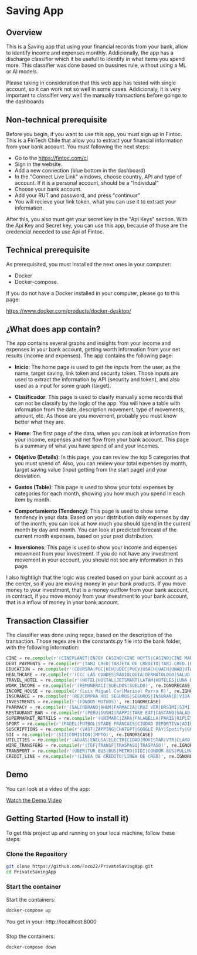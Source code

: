 # Saving App

## Overview

This is a Saving app that using your financial records from your bank, allow to identify income and expenses monthly. Addicionally, the app has a discharge classifier which it be usefull to identify in what items you spend more. This classifier was done based on bussines rule, without using a ML or AI models. 

Please taking in consideration that this web app has tested with single account, so it can work not so well in some cases. Addicionaly, it is very important to classifier very well the manually transactions before goingo to the dashboards

## Non-technical prerequisite

Before you begin, if you want to use this app, you must sign up in Fintoc. This is a FinTech Chile that allow you to extract your financial information from your bank account. You must following the next steps:

- Go to the https://fintoc.com/cl
- Sign in the website.
- Add a new connection (blue bottom in the dashboard)
- In the "Connect Live Link" windows, choose country, API and type of account. If it is a personal account, should be a "Individual"
- Choose your bank account.
- Add your RUT and password, and press "continuar"
- You will recieve your link token, what you can use it to extract your information.

After this, you also must get your secret key in the "Api Keys" section. With the Api Key and Secret key, you can use this app, because of those are the credencial neeeded to use Api of Fintoc.

## Technical prerequisite

As prerequisited, you must installed the next ones in your computer:

- Docker
- Docker-compose.

If you do not have a Docker installed in your computer, please go to this page:

https://www.docker.com/products/docker-desktop/


## ¿What does app contain?

The app contains several graphs and insights from your income and expenses in your bank account, getting worth information from your net results (income and expenses). The app contains the following page:

- **Inicio**: The home page is used to get the inputs from the user, as the name, target saving, link token and security token. Those inputs are used to extract the information by API (security and token), and also used as a input for some graph (target).

- **Clasificador**: This page is used to clasify manually some records that can not be classify by the logic of the app. You will have a table with information from the date, description movement, type of movements, amount, etc. As those are you movement, probably you must know better what they are.

- **Home**: The first page of the data, when you can look at information from your income, expenses and net flow from your bank account. This page is a summary of what you have spend of and your incomes.

- **Objetivo (Details)**: In this page, you can review the top 5 categories that you must spend of. Also, you can review your total expenses by month, target saving value (input getting from the start page) and your desviation. 

- **Gastos (Table)**: This page is used to show your total expenses by categories for each month, showing you how much you spend in each item by month.

- **Comportamiento (Tendency)**: This page is used to show some tendency in your data. Based on your distribution daily expenses by day of the month, you can look at how much you should spend in the current month by day and month. You can look at predicted forecast of the current month expenses, based on your past distribution. 

- **Inversiones**: This page is used to show your income and expenses movement from your investment. If you do not have any investment movement in your account, you should not see any information in this page.

I also hightligh that the logic was created based on your bank account as a the center, so if you are moving money in your bank products. If you move money to your investment, that is a money outflow from your bank account, in contract, if you move money from your investment to your bank account, that is a inflow of money in your bank account.

## Transaction Classifier

The classifier was done using regex, based on the description of the transaction. Those regex are in the constants.py file into the bank folder, with the following information:

```python
CINE = re.compile(r'(CINEPLANET|ENJOY CASINO|CINE HOYTS|CASINO|CINE MARK|CINEMARK|CINEPOLIS|CINEPOLIS CHILE)', re.IGNORECASE)
DEBT_PAYMENTS = re.compile(r'(TARJ CRED|TARJETA DE CREDITO|TARJ.CRED.|PAGO TC|PAGO TARJETA DE CREDITO)', re.IGNORECASE)
EDUCATION = re.compile(r'(COURSRA|PUC|UCH|UDEC|PUCV|USACH|UACH|UNAB|UTAL|UV|USM|UDD|UDP|UFRO|UNADES|UCN|UAI|UA|UBB|UTA|USS|ULS|UCSC|UCT|UBO|UCEN|UA|UCM|UAH|UPLA|UNAP|UTEM|ULAGOS|UST|UDLA|UMCE|INACAP|UVM|UNIACC|USEK|UAC|ULL)', re.IGNORECASE)
HEALTHCARE = re.compile(r'(CCC LAS CONDES|RADIOLOGIA|DERMATOLOGO|SALUD|CLINICA|HOSPITAL|ORTODONCIA)', re.IGNORECASE)
TRAVEL_HOTEL = re.compile(r'(HOTEL|HOSTAL|JETSMART|LATAM|HOTELES|LUNA DE PIRQUE|PUCON|SKY AIRLINE|SKY)', re.IGNORECASE)
WORK_INCOME = re.compile(r'(REMUNERACI|SUELDOS|SUELDO)', re.IGNORECASE)
INCOME_HOUSE = re.compile(r'(Luis Miguel Car|Marisol Parra R)', re.IGNORECASE)
INSURANCE = re.compile(r'(REDCOMPRA HDI SEGUROS|SEGUROS|INSURANCE|VIDA CAMAMRA|METLIFE|VIDA SECURITY)', re.IGNORECASE)
INVESTMENTS = re.compile(r'(FONDOS MUTUOS)', re.IGNORECASE)
PHARMACY = re.compile(r'(SALCOBRAND|AHUM|FARMACIA|CRUZ VER|DRSIMI|SIMI)', re.IGNORECASE)
RESTAURANT_BAR = re.compile(r'(PERU|SUSHI|RAPPI|TAKE EAT|CASTANO|SALAD|SUBWAY|CAFETERIA|STARBUCKS|GREENS|NIU SUSHI|DUNKIN DONUTS|COPPELIA|FOOD|JUAN MAESTRO|TOMMY BEANS|MC DONALDS|GELATERIA|JOHNNY ROCKETS|DOMINO FUENTE|GOLFO DI NAPOLE|RUBY TUESDAY|CHOCOLATE|FORK|DRINKS|TACO BELL|PIZZA|FUENTE CHICA|HARD ROCK|COFFE|OBELISCO|WORK CAFE|BONAFIDE|DOGGIS|RESTOBAR|BAR|FUENTE CHILENA|EL PATIO|TELEPIZZA|PIZZA|DOGGIS|PIZZA HUT|KENTUCKY|JUAN MAESTRO)', re.IGNORECASE)
SUPERMARKET_RETAILS = re.compile(r'(UNIMARC|ZARA|FALABELLA|PARIS|RIPLEY|WALMART|JUMBO|SANTA ISABEL|EASY|TOTTUS|ALVI|CASAIDEAS|MERCADO LIBRE|EASY|ABCDIN|LA POLAR|LAPOLAR|CORONA|ALIEXPRESS|CONSTRUMART|HITES|SODIMARC|DAFITI|ROSEN|HYM|H&M|COSTANERA|COSTANER)', re.IGNORECASE)
SPORT = re.compile(r'(PADEL|FUTBOL|STADE FRANCAIS|CIUDAD DEPORTIVA|ADIDAS|NIKE|DECATHLON|PUMAS)', re.IGNORECASE)
SUSCRIPTIONS = re.compile(r'(VAST|ZAPPING|CHATGPT|GOOGLE PAY|Spotify|GOOGLE CLOUD|GOOGLE)', re.IGNORECASE)
SII = re.compile(r'(SII|COMISION|IMPTO)', re.IGNORECASE)
UTILITIES = re.compile(r'(AGUAS|ENELSA|ELECTRICIDAD|MOVISTAR|VTR|CLARO|WOM|ENTEL|TELEFONICA|AGUAS ANDINAS|ENEL|COLMENA|METROGAS|COMUNIDAD EDIFIC)', re.IGNORECASE)
WIRE_TRANSFERS = re.compile(r'(TEF|TRANSF|TRASPASO|TRASPASO)', re.IGNORECASE)
TRANSPORT = re.compile(r'(UBER|TUR BUS|BUS|METRO|DIDI|CONDOR BUS|PULLMAN|BUSES)', re.IGNORECASE)
CREDIT_LINE = re.compile(r'(LINEA DE CREDITO|LINEA DE CRED)', re.IGNORECASE)
```


## Demo

You can look at a video of the app:

[Watch the Demo Video](https://www.youtube.com/watch?v=MlXP2_zF-O4)

## Getting Started (How to install it)

To get this project up and running on your local machine, follow these steps:

### Clone the Repository

```bash
git clone https://github.com/Foco22/PrivateSavingApp.git
cd PrivateSavingApp
```

### Start the container

Start the containers:

```bash
docker-compose up
```

You get in your: http://localhost:8000

### 

Stop the containers:

```bash
docker-compose down
```
